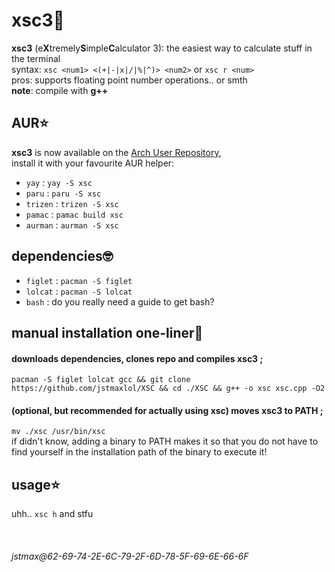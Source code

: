 # xsc3🧮
**xsc3** (e**X**tremely**S**imple**C**alculator 3): the easiest way to calculate stuff in the terminal \
syntax: `xsc <num1> <(+|-|x|/|%|^)> <num2>` or `xsc r <num>` \
pros: supports floating point number operations.. or smth \
**note**: compile with **g++**

## AUR⭐
**xsc3** is now available on the [Arch User Repository](), \
install it with your favourite AUR helper:
* `yay` : `yay -S xsc`
* `paru` : `paru -S xsc`
* `trizen` : `trizen -S xsc`
* `pamac` : `pamac build xsc`
* `aurman` : `aurman -S xsc`

## dependencies🤓
* `figlet` : `pacman -S figlet`
* `lolcat` : `pacman -S lolcat`
* `bash` : do you really need a guide to get bash?

## manual installation one-liner🤖
#### downloads dependencies, clones repo and compiles **xsc3** ;
`pacman -S figlet lolcat gcc && git clone https://github.com/jstmaxlol/XSC && cd ./XSC && g++ -o xsc xsc.cpp -O2`
#### (optional, but recommended for actually using xsc) moves **xsc3** to PATH ;
`mv ./xsc /usr/bin/xsc` \
if didn't know, adding a binary to PATH makes it so that you do not have to find yourself in the installation path of the binary to execute it!

## usage⭐
uhh.. `xsc h` and stfu

&nbsp;
###### jstmax@62-69-74-2E-6C-79-2F-6D-78-5F-69-6E-66-6F
